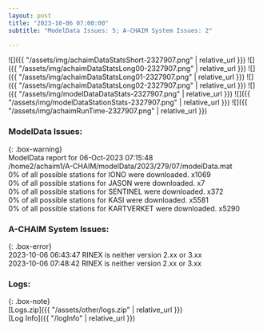 ```yaml
---
layout: post
title: "2023-10-06 07:00:00"
subtitle: "ModelData Issues: 5; A-CHAIM System Issues: 2"

---
```


![]({{ "/assets/img/achaimDataStatsShort-2327907.png" | relative_url }})
![]({{ "/assets/img/achaimDataStatsLong00-2327907.png" | relative_url }})
![]({{ "/assets/img/achaimDataStatsLong01-2327907.png" | relative_url }})
![]({{ "/assets/img/achaimDataStatsLong02-2327907.png" | relative_url }})
![]({{ "/assets/img/modelDataDataStats-2327907.png" | relative_url }})
![]({{ "/assets/img/modelDataStationStats-2327907.png" | relative_url }})
![]({{ "/assets/img/achaimRunTime-2327907.png" | relative_url }})


### ModelData Issues:  
  
{: .box-warning}  
 ModelData report for 06-Oct-2023 07:15:48   
 /home2/achaim1/A-CHAIM/modelData/2023/279/07/modelData.mat   
 0% of all possible stations for IONO were downloaded. x1069   
 0% of all possible stations for JASON were downloaded. x7   
 0% of all possible stations for SENTINEL were downloaded. x372   
 0% of all possible stations for KASI were downloaded. x5581   
 0% of all possible stations for KARTVERKET were downloaded. x5290   
  
### A-CHAIM System Issues:  
  
{: .box-error}  
2023-10-06 06:43:47 RINEX is neither version 2.xx or 3.xx  
2023-10-06 07:48:42 RINEX is neither version 2.xx or 3.xx  

### Logs:  
  
{: .box-note}  
[Logs.zip]({{ "/assets/other/logs.zip" | relative_url }})  
[Log Info]({{ "/logInfo" | relative_url }})  
